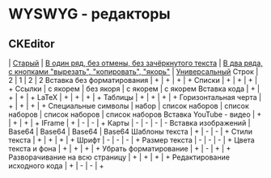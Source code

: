 # WYSWYG - редакторы

## CKEditor
 | [Старый](ckeditor_old) | [В один ряд, без отмены, без зачёркнутого текста](ckeditor_one) | [В два ряда, с кнопками "вырезать", "копировать", "якорь"](ckeditor_two) | [Универсальный](ckeditor_universal)
Строк | 2 | 1 | 2 | 2
Вставка без форматирования | + | + | + | +
Списки | + | + | + | +
Ссылки | с якорем | без якоря | с якорем | с якорем
Вставка кода | + | + | + | +
LaTeX | + | + | + | +
Таблицы | + | + | + | +
Горизонтальная черта | + | + | + | +
Специальные символы | набор | список наборов | список наборов | список наборов | список наборов
Вставка YouTube - видео | + | + | + | +
IFrame | + | - | - | +
Карты | - | - | - | -
Вставка изображений | Base64 | Base64 | Base64 | Base64
Шаблоны текста | + | - | - | +
Стили текста | + | + | + | +
Шрифт | - | - | - | +
Размер текста | - | - | - | +
Цвета текста и фона | + | + | + | +
Убрать форматирование | + | - | + | +
Разворачивание на всю страницу | + | + | + | +
Редактирование исходного кода | + | - | - | +
